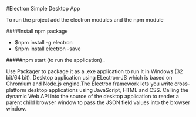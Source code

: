 
#Electron Simple Desktop App 

To run the project add the electron modules and the npm module

####Install npm package

- $npm install -g electron 
- $npm install electron -save

#####npm start (to run the application) .

Use Packager to package it as a .exe application to run it in Windows (32 bit/64 bit).
 Desktop application using ELectron-JS which is based on Chromium and Node.js engine.The Electron framework lets you write cross-platform desktop applications using JavaScript, HTML and CSS. Calling the dynamic Web API into the source of the desktop  application to render a parent child browser window to pass the JSON field values into the browser window.
